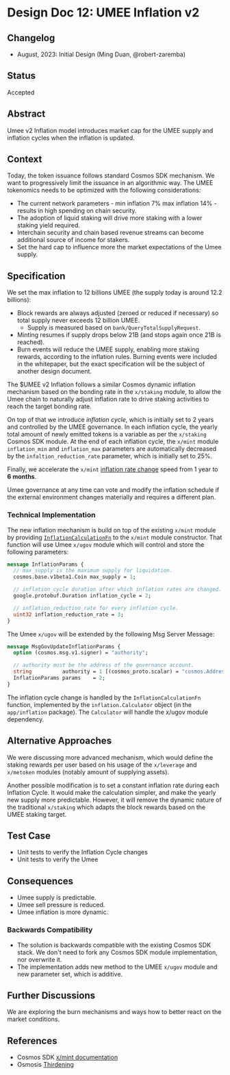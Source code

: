# Design Doc 12: UMEE Inflation v2

## Changelog

- August, 2023: Initial Design (Ming Duan, @robert-zaremba)

## Status

Accepted

## Abstract

Umee v2 Inflation model introduces market cap for the UMEE supply and inflation cycles when the inflation is updated.

## Context

Today, the token issuance follows standard Cosmos SDK mechanism. We want to progressively limit the issuance in an algorithmic way. The UMEE tokenomics needs to be optimized with the following considerations:

- The current network parameters - min inflation 7% max inflation 14% - results in high spending on chain security.
- The adoption of liquid staking will drive more staking with a lower staking yield required.
- Interchain security and chain based revenue streams can become additional source of income for stakers.
- Set the hard cap to influence more the market expectations of the Umee supply.

## Specification

We set the max inflation to 12 billions UMEE (the supply today is around 12.2 billions):

- Block rewards are always adjusted (zeroed or reduced if necessary) so total supply never exceeds 12 billion UMEE.
  - Supply is measured based on `bank/QueryTotalSupplyRequest`.
- Minting resumes if supply drops below 21B (and stops again once 21B is reached).
- Burn events will reduce the UMEE supply, enabling more staking rewards, according to the inflation rules. Burning events were included in the whitepaper, but the exact specification will be the subject of another design document.

The $UMEE v2 Inflation follows a similar Cosmos dynamic inflation mechanism based on the bonding rate in the `x/staking` module, to allow the Umee chain to naturally adjust inflation rate to drive staking activities to reach the target bonding rate.

On top of that we introduce _inflation cycle_, which is initially set to 2 years and controlled by the UMEE governance. In each inflation cycle, the yearly total amount of newly emitted tokens is a variable as per the `x/staking` Cosmos SDK module.
At the end of each inflation cycle, the `x/mint` module `inflation_min` and `inflation_max` parameters are automatically decreased by the `infaltion_reduction_rate` parameter, which is initially set to 25%.

Finally, we accelerate the `x/mint` [inflation rate change](https://github.com/cosmos/cosmos-sdk/blob/v0.47.2/x/mint/README.md#nextinflationrate) speed from 1 year to **6 months**.

Umee governance at any time can vote and modify the inflation schedule if the external environment changes materially and requires a different plan.

### Technical Implementation

The new inflation mechanism is build on top of the existing `x/mint` module by providing [`InflationCalculationFn`](https://github.com/cosmos/cosmos-sdk/blob/v0.46.14/x/mint/types/genesis.go#L12) to the `x/mint` module constructor. That function will use Umee `x/ugov` module which will control and store the following parameters:

```protobuf
message InflationParams {
  // max_supply is the maximum supply for liquidation.
  cosmos.base.v1beta1.Coin max_supply = 1;

  // inflation_cycle duration after which inflation rates are changed.
  google.protobuf.Duration inflation_cycle = 2;

  // inflation_reduction_rate for every inflation cycle.
  uint32 inflation_reduction_rate = 3;
}
```

The Umee `x/ugov` will be extended by the following Msg Server Message:

```protobuf
message MsgGovUpdateInflationParams {
  option (cosmos.msg.v1.signer) = "authority";

  // authority must be the address of the governance account.
  string          authority = 1 [(cosmos_proto.scalar) = "cosmos.AddressString"];
  InflationParams params    = 2;
}
```

The inflation cycle change is handled by the `InflationCalculationFn` function, implemented by the `inflation.Calculator` object (in the `app/inflation` package). The `Calculator` will handle the x/ugov module dependency.

## Alternative Approaches

We were discussing more advanced mechanism, which would define the staking rewards per user based on his usage of the `x/leverage` and `x/metoken` modules (notably amount of supplying assets).

Another possible modification is to set a constant inflation rate during each Inflation Cycle. It would make the calculation simpler, and make the yearly new supply more predictable. However, it will remove the dynamic nature of the traditional `x/staking` which adapts the block rewards based on the UMEE staking target.

## Test Case

- Unit tests to verify the Inflation Cycle changes
- Unit tests to verify the Umee

## Consequences

- Umee supply is predictable.
- Umee sell pressure is reduced.
- Umee inflation is more dynamic.

### Backwards Compatibility

- The solution is backwards compatible with the existing Cosmos SDK stack. We don't need to fork any Cosmos SDK module implementation, nor overwrite it.
- The implementation adds new method to the UMEE `x/ugov` module and new parameter set, which is additive.

## Further Discussions

We are exploring the burn mechanisms and ways how to better react on the market conditions.

## References

- Cosmos SDK [x/mint documentation](https://github.com/cosmos/cosmos-sdk/blob/v0.47.2/x/mint/README.md)
- Osmosis [Thirdening](https://medium.com/@ne_fertiti/what-is-osmosis-thirdening-how-it-affects-your-lp-staking-returns-c750f89efb14)

